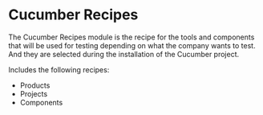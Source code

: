 # Cucumber Recipes

The Cucumber Recipes module is the recipe for the tools and components that will be used for testing depending on what the company wants to test. And they are selected during the installation of the Cucumber project.

Includes the following recipes:

- Products
- Projects
- Components